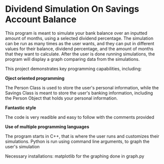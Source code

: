 # Dividend Simulation On Savings Account Balance

This program is meant to simulate your bank balance over an inputted amount of months, using a selected dividend percentage. The simulation can be run as many times as the user wants, and they can put in different values for their balance, dividend percentage, and the amount of months that they want to calculate. After the user is done running simulations, the program will display a graph comparing data from the simulations. 

This project demonstrates key programming capabilities, including:


**Oject oriented programming**

The Person Class is used to store the user's personal information, while the Savings Class is meant to store the user's banking information, including the Person Object that holds your personal information. 


**Fantastic style**

The code is very readible and easy to follow with the comments provided

 
**Use of multiple programming languages**

The program starts in C++, that is where the user runs and customizes their simulations. Python is run using command line arguments, to graph the user's simulation



Necessary installations: matplotlib for the graphing done in graph.py
